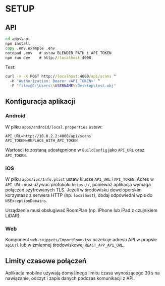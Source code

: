 
# SETUP

## API
```bat
cd apps\api
npm install
copy .env.example .env
notepad .env   # ustaw BLENDER_PATH i API_TOKEN
npm run dev    # http://localhost:4000
```
Test:
```bat
curl -v -X POST http://localhost:4000/api/scans ^
  -H "Authorization: Bearer <API_TOKEN>" ^
  -F "file=@C:\Users\%USERNAME%\Desktop\test.obj"
```

## Konfiguracja aplikacji

### Android

W pliku `apps/android/local.properties` ustaw:

```
API_URL=http://10.0.2.2:4000/api/scans
API_TOKEN=REPLACE_WITH_API_TOKEN
```

Wartości te zostaną udostępnione w `BuildConfig` jako `API_URL` oraz `API_TOKEN`.

### iOS

W pliku `apps/ios/Info.plist` ustaw klucze `API_URL` i `API_TOKEN`.
Adres w `API_URL` musi używać protokołu `https://`, ponieważ aplikacja
wymaga połączeń szyfrowanych TLS. Jeżeli w środowisku deweloperskim
korzystasz z serwera HTTP (np. `localhost`), dodaj odpowiedni wpis do
`NSExceptionDomains`.

Urządzenie musi obsługiwać RoomPlan (np. iPhone lub iPad z czujnikiem LiDAR).

### Web

Komponent `web-snippets/ImportRoom.tsx` oczekuje adresu API w propsie `apiUrl` lub w zmiennej środowiskowej `REACT_APP_API_URL`.

## Limity czasowe połączeń

Aplikacje mobilne używają domyślnego limitu czasu wynoszącego 30 s na nawiązanie, odczyt i zapis danych podczas komunikacji z API.
